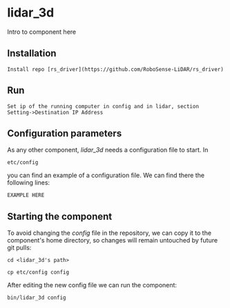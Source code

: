 # lidar_3d
Intro to component here


## Installation
    Install repo [rs_driver](https://github.com/RoboSense-LiDAR/rs_driver)

## Run
    Set ip of the running computer in config and in lidar, section Setting->Destination IP Address


## Configuration parameters
As any other component, *lidar_3d* needs a configuration file to start. In
```
etc/config
```
you can find an example of a configuration file. We can find there the following lines:
```
EXAMPLE HERE
```

## Starting the component
To avoid changing the *config* file in the repository, we can copy it to the component's home directory, so changes will remain untouched by future git pulls:

```
cd <lidar_3d's path> 
```
```
cp etc/config config
```

After editing the new config file we can run the component:

```
bin/lidar_3d config
```
